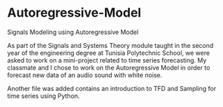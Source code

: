 # Autoregressive-Model
Signals Modeling using Autoregressive Model

As part of the Signals and Systems Theory module taught in the second year of the engineering degree at Tunisia Polytechnic School, we were asked to work on a mini-project related to time series forecasting. My classmate and I chose to work on the Autoregressive Model in order to forecast new data of an audio sound with white noise.

Another file was added contains an introduction to TFD and Sampling for time series using Python.
